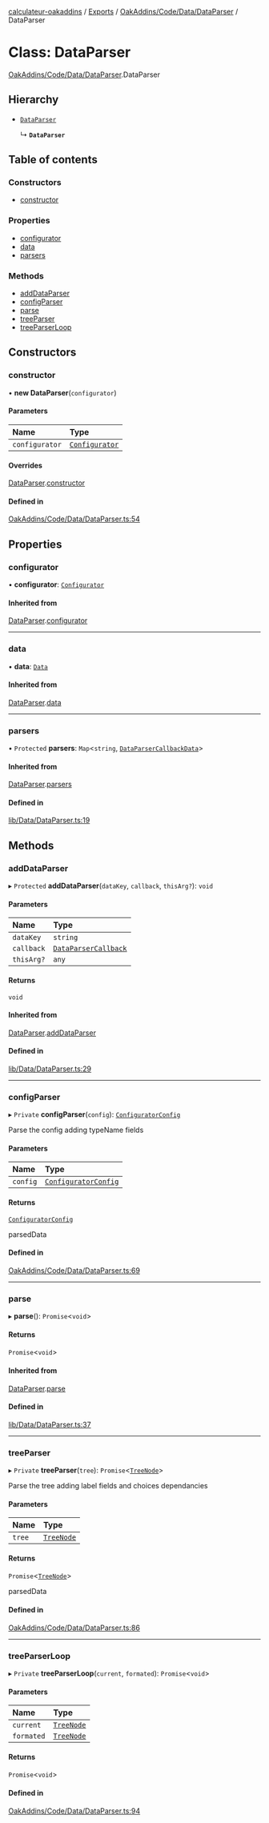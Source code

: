 [calculateur-oakaddins](../README.md) / [Exports](../modules.md) / [OakAddins/Code/Data/DataParser](../modules/oakaddins_code_data_dataparser.md) / DataParser

# Class: DataParser

[OakAddins/Code/Data/DataParser](../modules/oakaddins_code_data_dataparser.md).DataParser

## Hierarchy

- [`DataParser`](lib_data_dataparser.dataparser.md)

  ↳ **`DataParser`**

## Table of contents

### Constructors

- [constructor](oakaddins_code_data_dataparser.dataparser.md#constructor)

### Properties

- [configurator](oakaddins_code_data_dataparser.dataparser.md#configurator)
- [data](oakaddins_code_data_dataparser.dataparser.md#data)
- [parsers](oakaddins_code_data_dataparser.dataparser.md#parsers)

### Methods

- [addDataParser](oakaddins_code_data_dataparser.dataparser.md#adddataparser)
- [configParser](oakaddins_code_data_dataparser.dataparser.md#configparser)
- [parse](oakaddins_code_data_dataparser.dataparser.md#parse)
- [treeParser](oakaddins_code_data_dataparser.dataparser.md#treeparser)
- [treeParserLoop](oakaddins_code_data_dataparser.dataparser.md#treeparserloop)

## Constructors

### constructor

• **new DataParser**(`configurator`)

#### Parameters

| Name | Type |
| :------ | :------ |
| `configurator` | [`Configurator`](lib_configurator.configurator.md) |

#### Overrides

[DataParser](lib_data_dataparser.dataparser.md).[constructor](lib_data_dataparser.dataparser.md#constructor)

#### Defined in

[OakAddins/Code/Data/DataParser.ts:54](https://github.com/P0ulpy/Configurateur-OakAddins/blob/cf4ecab/src/OakAddins/Code/Data/DataParser.ts#L54)

## Properties

### configurator

• **configurator**: [`Configurator`](lib_configurator.configurator.md)

#### Inherited from

[DataParser](lib_data_dataparser.dataparser.md).[configurator](lib_data_dataparser.dataparser.md#configurator)

___

### data

• **data**: [`Data`](../modules/lib_configurator.md#data)

#### Inherited from

[DataParser](lib_data_dataparser.dataparser.md).[data](lib_data_dataparser.dataparser.md#data)

___

### parsers

• `Protected` **parsers**: `Map`<`string`, [`DataParserCallbackData`](../modules/lib_data_dataparser.md#dataparsercallbackdata)\>

#### Inherited from

[DataParser](lib_data_dataparser.dataparser.md).[parsers](lib_data_dataparser.dataparser.md#parsers)

#### Defined in

[lib/Data/DataParser.ts:19](https://github.com/P0ulpy/Configurateur-OakAddins/blob/cf4ecab/src/lib/Data/DataParser.ts#L19)

## Methods

### addDataParser

▸ `Protected` **addDataParser**(`dataKey`, `callback`, `thisArg?`): `void`

#### Parameters

| Name | Type |
| :------ | :------ |
| `dataKey` | `string` |
| `callback` | [`DataParserCallback`](../modules/lib_data_dataparser.md#dataparsercallback) |
| `thisArg?` | `any` |

#### Returns

`void`

#### Inherited from

[DataParser](lib_data_dataparser.dataparser.md).[addDataParser](lib_data_dataparser.dataparser.md#adddataparser)

#### Defined in

[lib/Data/DataParser.ts:29](https://github.com/P0ulpy/Configurateur-OakAddins/blob/cf4ecab/src/lib/Data/DataParser.ts#L29)

___

### configParser

▸ `Private` **configParser**(`config`): [`ConfiguratorConfig`](../modules/oakaddins_code_data_dataparser.md#configuratorconfig)

Parse the config adding typeName fields

#### Parameters

| Name | Type |
| :------ | :------ |
| `config` | [`ConfiguratorConfig`](../modules/oakaddins_code_data_dataparser.md#configuratorconfig) |

#### Returns

[`ConfiguratorConfig`](../modules/oakaddins_code_data_dataparser.md#configuratorconfig)

parsedData

#### Defined in

[OakAddins/Code/Data/DataParser.ts:69](https://github.com/P0ulpy/Configurateur-OakAddins/blob/cf4ecab/src/OakAddins/Code/Data/DataParser.ts#L69)

___

### parse

▸ **parse**(): `Promise`<`void`\>

#### Returns

`Promise`<`void`\>

#### Inherited from

[DataParser](lib_data_dataparser.dataparser.md).[parse](lib_data_dataparser.dataparser.md#parse)

#### Defined in

[lib/Data/DataParser.ts:37](https://github.com/P0ulpy/Configurateur-OakAddins/blob/cf4ecab/src/lib/Data/DataParser.ts#L37)

___

### treeParser

▸ `Private` **treeParser**(`tree`): `Promise`<[`TreeNode`](../modules/oakaddins_code_data_dataparser.md#treenode)\>

Parse the tree adding label fields and choices dependancies

#### Parameters

| Name | Type |
| :------ | :------ |
| `tree` | [`TreeNode`](../modules/oakaddins_code_data_dataparser.md#treenode) |

#### Returns

`Promise`<[`TreeNode`](../modules/oakaddins_code_data_dataparser.md#treenode)\>

parsedData

#### Defined in

[OakAddins/Code/Data/DataParser.ts:86](https://github.com/P0ulpy/Configurateur-OakAddins/blob/cf4ecab/src/OakAddins/Code/Data/DataParser.ts#L86)

___

### treeParserLoop

▸ `Private` **treeParserLoop**(`current`, `formated`): `Promise`<`void`\>

#### Parameters

| Name | Type |
| :------ | :------ |
| `current` | [`TreeNode`](../modules/oakaddins_code_data_dataparser.md#treenode) |
| `formated` | [`TreeNode`](../modules/oakaddins_code_data_dataparser.md#treenode) |

#### Returns

`Promise`<`void`\>

#### Defined in

[OakAddins/Code/Data/DataParser.ts:94](https://github.com/P0ulpy/Configurateur-OakAddins/blob/cf4ecab/src/OakAddins/Code/Data/DataParser.ts#L94)
